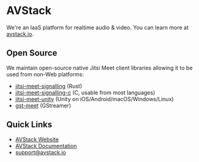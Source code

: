 # AVStack

We're an IaaS platform for realtime audio & video. You can learn more at [avstack.io](https://avstack.io/).

## Open Source

We maintain open-source native Jitsi Meet client libraries allowing it to be used from non-Web platforms:

* [jitsi-meet-signalling](https://github.com/avstack/jitsi-meet-signalling) (Rust)
* [jitsi-meet-signalling-c](https://github.com/avstack/jitsi-meet-signalling-c) (C, usable from most languages)
* [jitsi-meet-unity](https://github.com/avstack/jitsi-meet-unity) (Unity on iOS/Android/macOS/Windows/Linux)
* [gst-meet](https://github.com/avstack/gst-meet) (GStreamer)

## Quick Links

* [AVStack Website](https://avstack.io/)
* [AVStack Documentation](https://docs.avstack.io/)
* [support@avstack.io](mailto:support@avstack.io)
